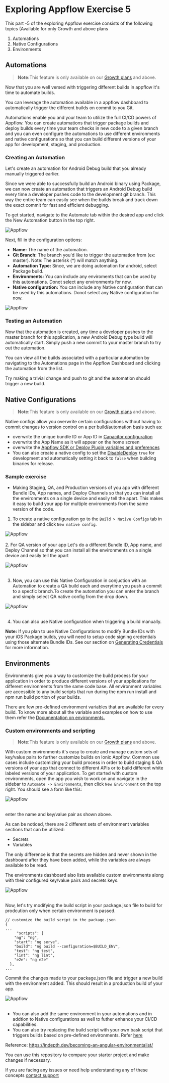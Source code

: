 # Exploring Appflow Exercise 5 

This part -5 of the exploring Appflow exercise consists of the following topics (Available for only Growth and above plans

1. Automations
2. Native Configurations
3. Environments

## Automations

<blockquote>
  <p><b>Note:</b>This feature is only available on our <a href="/pricing">Growth plans</a> and above.</p>
</blockquote>

Now that you are well versed with triggering different builds in appflow it's time to automate builds.

You can leverage the automation available in a appflow dashboard to automatically trigger the different builds on commit to you Git.

Automations enable you and your team to utilize the full CI/CD powers of Appflow. You can create automations that trigger package builds and deploy builds every time your team checks in new code to a given branch and you can even configure the automations to use different environments and native configurations so that you can build different versions of your app for development, staging, and production.

### Creating an Automation
Let's create an automation for Android Debug build that you already manually triggered earlier.

Since we were able to successfully build an Android binary using Package, we can now create an automation that triggers an Android Debug build every time a developer pushes code to the development git branch. This way the entire team can easily see when the builds break and track down the exact commit for fast and efficient debugging.

To get started, navigate to the Automate tab within the desired app and click the New Automation button in the top right.

![Appflow](images/img5_1.png)

Next, fill in the configuration options:

* **Name:** The name of the automation.
* **Git Branch:** The branch you'd like to trigger the automation from (ex: master). Note: The asterisk (\*) will match anything.
* **Automation Type:**  Since, we are doing automation for android, select Package build.
* **Environments:** You can include any enviroments that can be used by this automations. Donot select any environments for now.
* **Native configuration:** You can include any Native configuration that can be used by this automations. Donot select any Native configuration for now.

![Appflow](images/img5_2.png)

### Testing an Automation

Now that the automation is created, any time a developer pushes to the master branch for this application, a new Android Debug type build will automatically start. Simply push a new commit to your master branch to try out the automation.

You can view all the builds associated with a particular automation by navigating to the Automations page in the Appflow Dashboard and clicking the automation from the list.

Try making a trivial change and push to git and the automation should trigger a new build.

## Native Configurations

<blockquote>
  <p><b>Note:</b>This feature is only available on our <a href="/pricing">Growth plans</a> and above.</p>
</blockquote>

Native configs allow you overwrite certain configurations without having to commit changes to version control on a per build/automation basis such as:
* overwrite the unique bundle ID or App ID in [Capacitor configuration](https://capacitorjs.com/docs/basics/configuring-your-app#native-configuration)
* overwrite the App Name as it will appear on the home screen
* overwrite the [Appflow SDK or Deploy Plugin variables and preferences](/docs/appflow/deploy/api#plugin-variables)
* You can also create a native config to set the [DisableDeploy](https://ionicframework.com/docs/appflow/quickstart/deploy#disabling-deploy-for-development) `true` for development and automatically setting it back to `false` when building binaries for release.

### Sample exercise
* Making Staging, QA, and Production versions of you app with different Bundle IDs, App names, and
Deploy Channels so that you can install all the environments on a single device and easily tell the apart. This makes it easy to build your app for multiple environments from the same version of the code.

1. To create a native configuration go to the `Build > Native Configs` tab in the sidebar and click `New native config`.

![Appflow](images/img5_3.png) <br><br>
2. For QA version of your app Let's do a different Bundle ID, App name, and Deploy Channel so that you can install all the environments on a single device and easily tell the apart

![Appflow](images/img5_4.png)<br><br>

3. Now, you can use this Native Configuration in conjuction with an Automation to create a QA build each and everytime you push a commit to a specfic branch.To create the automation you can enter the branch and simply select QA native config from the drop down.

![Appflow](images/img5_5.png)<br><br>

4. You can also use Native configuration when triggering a  build manually.

  <b>Note:</b> If you plan to use Native Configurations to modify Bundle IDs with your iOS Package builds, you will need to setup code signing credentials using those alternate Bundle IDs. See our section on <a href="/docs/appflow/package/credentials">Generating Credentials</a> for more information.


## Environments

Environments give you a way to customize the build process for your application in order to produce different versions of your applications for different environments from the same code base. All environment variables are accessible to any build scripts that run during the npm run install and npm run build portion of your builds.

There are few pre-defined environment variables that are available for every build. To know more about all the variable and examples on how to use them refer the [Documentation on environments.](https://ionicframework.com/docs/appflow/automation/environments#predefined-environments)


### Custom environments and scripting


<blockquote>
  <p><b>Note:</b>This feature is only available on our <a href="/pricing">Growth plans</a> and above.</p>
</blockquote>

With custom environments it's easy to create and manage custom sets of key/value pairs
to further customize builds on Ionic Appflow. Common use cases include customizing your build process
in order to build staging & QA versions of your app that connect to different APIs
or to build different white labeled versions of your application.
To get started with custom environments, open the app you wish to work on and navigate in the sidebar to
`Automate -> Environments`, then click `New Environment` on the top right. You should see a form like this:

![Appflow](images/img5_6.png)<br><br>

enter the name and key/value pair as shown above.

As can be noticed, there are 2 different sets of environment variables sections that can be utilized:
* Secrets
* Variables

The only difference is that the secrets are hidden and never shown in the dashboard after they have been added, while
the variables are always available to be read.

The environments dashboard also lists available custom environments along with their configured key/value pairs and secrets keys.

![Appflow](images/img5_7.png)<br><br>

Now, let's try modifying the build script in your package.json file to build for prodcution only when certain environment is passed.

```
// customize the build script in the package.json
{
...
     "scripts": {
    "ng": "ng",
    "start": "ng serve",
    "build": "ng build --configuration=$BUILD_ENV",
    "test": "ng test",
    "lint": "ng lint",
    "e2e": "ng e2e"
  },
...
```

Commit the changes made to your package.json file and trigger a new build with the environment added. This should result in a production build of your app.

![Appflow](images/img5_8.png)<br><br>

* You can also add the same environment in your automations and in addtion to Native configurations as well to futher enhance your CI/CD capabilities.
* You can also try replacing the build script with your own bask script that triggers builds based on pre-defined environments. Refer [here](https://ionicframework.com/docs/appflow/automation/environments#usage)

Reference: https://indepth.dev/becoming-an-angular-environmentalist/

You can use this repository to compare your starter project and make changes if necessary.

If you are facing any issues or need help understanding any of these concepts [contact support](support@ionic.io)


